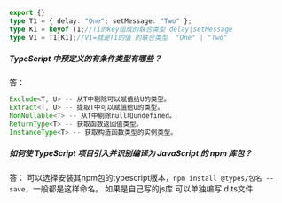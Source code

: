 ```typescript
export {}
type T1 = { delay: "One"; setMessage: "Two" };
type K1 = keyof T1;//T1的key组成的联合类型 delay|setMessage
type V1 = T1[K1];//V1=就是T1的值 的联合类型  "One" | "Two"

```



##### TypeScript 中预定义的有条件类型有哪些？

答：

```ts
Exclude<T, U> -- 从T中剔除可以赋值给U的类型。
Extract<T, U> -- 提取T中可以赋值给U的类型。
NonNullable<T> -- 从T中剔除null和undefined。
ReturnType<T> -- 获取函数返回值类型。
InstanceType<T> -- 获取构造函数类型的实例类型。
```

##### 如何使 TypeScript 项目引入并识别编译为 JavaScript 的 npm 库包？

答： 可以选择安装其npm包的typescript版本，`npm install @types/包名 --save`，一般都是这样命名。 如果是自己写的js库 可以单独编写.d.ts文件

